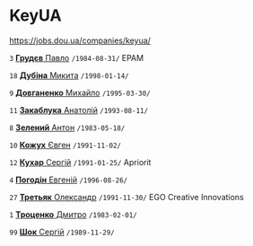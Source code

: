 # KeyUA

https://jobs.dou.ua/companies/keyua/

`3` [**Грудєв** Павло](/players/grudev.pavlo.19840831.jpg) `/1984-08-31/` EPAM

`18` [**Дубіна** Микита](/players/dubina.nikita.19980114.jpg) `/1998-01-14/`

`9` [**Довганенко** Михайло](/players/dovhanenko.mykhailo.19950330.jpg) `/1995-03-30/`

`11` [**Закаблука** Анатолій](/players/zakabluk.anatolii.19930811.jpg) `/1993-08-11/`

`8` [**Зелений** Антон](/players/zeleniy.anton.19830518.jpg) `/1983-05-18/`

`10` [**Кожух** Євген](/players/kozhukh.yevhen.19911102.jpg) `/1991-11-02/`

`12` [**Кухар** Сергій](/players/kukhar.serhii.19910125.jpg) `/1991-01-25/` Apriorit

`4` [**Погодін** Евгеній](/players/pogodin.evgenii.19960826.JPG) `/1996-08-26/`

`27` [**Третьяк** Олександр](/players/tretiak.oleksandr.19911130.jpg) `/1991-11-30/` EGO Creative Innovations

`1` [**Троценко** Дмитро](/players/trocenko.dmitro.19830201.jpg) `/1983-02-01/`

`99` [**Шок** Сергій](/players/shok.sergiy.19891129.jpg) `/1989-11-29/`

